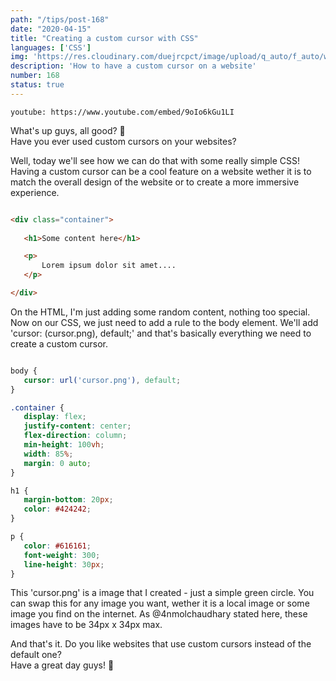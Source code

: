 ```yaml
---
path: "/tips/post-168"
date: "2020-04-15"
title: "Creating a custom cursor with CSS"
languages: ['CSS']
img: 'https://res.cloudinary.com/duejrcpct/image/upload/q_auto/f_auto/w_1000/v1588411987/tips/168-1_pov8w4.png'
description: 'How to have a custom cursor on a website'
number: 168
status: true
---
```


`youtube: https://www.youtube.com/embed/9oIo6kGu1LI`

What's up guys, all good? 🤘  
Have you ever used custom cursors on your websites?

Well, today we'll see how we can do that with some really simple CSS!
Having a custom cursor can be a cool feature on a website wether it is to match the overall design of the website or to create a more immersive experience.

 ```html
 
<div class="container">
            
    <h1>Some content here</h1>

    <p>
        Lorem ipsum dolor sit amet....
    </p>

</div>

 ```

On the HTML, I'm just adding some random content, nothing too special.
Now on our CSS, we just need to add a rule to the body element. We'll add 'cursor: (cursor.png), default;' and that's basically everything we need to create a custom cursor.

 ```css
 
body {
    cursor: url('cursor.png'), default;	
}

.container {
    display: flex;
    justify-content: center;
    flex-direction: column;
    min-height: 100vh;
    width: 85%;
    margin: 0 auto;
}

h1 {
    margin-bottom: 20px;
    color: #424242;
}

p {
    color: #616161;
    font-weight: 300;
    line-height: 30px;  
}

 ```

This 'cursor.png' is a image that I created - just a simple green circle. You can swap this for any image you want, wether it is a local image or some image you find on the internet. As @4nmolchaudhary
stated here, these images have to be 34px x 34px max.

And that's it. Do you like websites that use custom cursors instead of the default one?  
Have a great day guys! 🙏